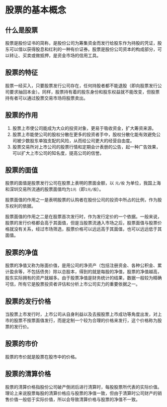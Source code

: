 # 股票的基本概念

## 什么是股票

股票是股份证书的简称，是股份公司为筹集资金而发行给股东作为持股的凭证，股东可以借以获得股息和红利的一种有价证券。股票是股份公司资本的构成部分，可以转让、买卖或做抵押，是资金市场的信用工具。

## 股票的特征

股票一经买入，只要股票发行公司存在，任何持股者都不能退股（即向股票发行公司要求抽回本金）。同样，股票持有着的股东身份和股东权益就不能改变，但股票持有者可以通过股票交易市场将股票卖出。

## 股票的作用

1. 股票上市使公司能成为大众的投资对象，更易于吸收资金，扩大筹资来源。
2. 股票上市能使公司的股权分散在更多的投资者手中，股权分散化能有效避免公司被少数股东单独支配的风险，从而给公司更大的经营自由度。
3. 股票交易所对上市公司的股票行情和定期会计表册的公告，起一种广告效果，可以扩大上市公司的知名度，提高公司的信誉。

## 股票的面值

股票的面值是股票发行公司在股票上表明的票面金额，以 `元/股` 为单位，我国上海和深圳交易所流通的股票面值均为`1元`（即`1元/股`）。

股票面值的作用之一是表明股票的认购者在股份公司的投资中所占的比例，作为股东权利的依据。

股票面值的作用之二是在股票首次发行时，作为发行定价的一个依据。一般来说，股票的发行价格都会高于其面值，但是当股票流通入市场之后，股票面值与股票价格就没有关系，经过市场筛选，股票价格可以远远高于其面值，也可以远远低于其面值。

## 股票的净值

股票的净值又称为账面价值，是用公司的净资产（包括注册资金、各种公积金、累计盈余等，不包括债务）除以总股本，得到的就是每股的净值，股票的净值越高，股东实际拥有的资产就越多。由于股票净值是财务统计的结果，数据一般较为精确可信，所有它是股票投资者评估和分析上市公司实力的重要依据之一。

## 股票的发行价格

当股票上市发行时，上市公司从自身利益以及去报股票上市成功等角度出发，对上市的股票不按票面值发行，而是定制一个较为合理的价格来发行，这个价格称为股票的发行价。

## 股票的市价

股票的市价就是股票在股市中的价格。

## 股票的清算价格

股票的清算价格指股份公司破产倒闭后进行清算时，每股股票所代表的实际价值。理论上来说股票每股的清算价格应与股票的净值一致，但由于清算时公司财产的销售价值一般低于实际价值，所以会导致清算价格与股票的净值不一致。